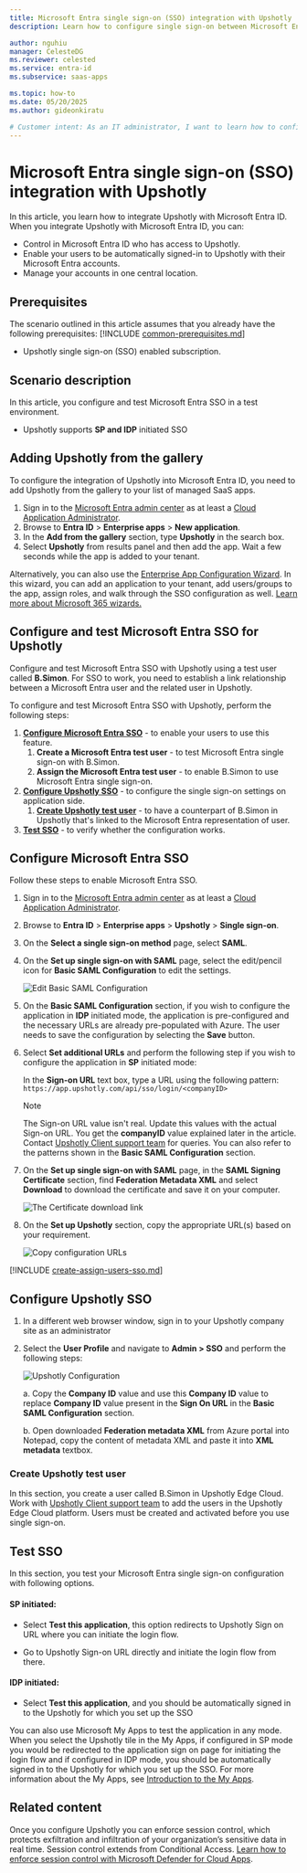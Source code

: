 ```yaml
---
title: Microsoft Entra single sign-on (SSO) integration with Upshotly
description: Learn how to configure single sign-on between Microsoft Entra ID and Upshotly.

author: nguhiu
manager: CelesteDG
ms.reviewer: celested
ms.service: entra-id
ms.subservice: saas-apps

ms.topic: how-to
ms.date: 05/20/2025
ms.author: gideonkiratu

# Customer intent: As an IT administrator, I want to learn how to configure single sign-on between Microsoft Entra ID and Upshotly so that I can control who has access to Upshotly, enable automatic sign-in with Microsoft Entra accounts, and manage my accounts in one central location.
---
```


# Microsoft Entra single sign-on (SSO) integration with Upshotly

In this article,  you learn how to integrate Upshotly with Microsoft Entra ID. When you integrate Upshotly with Microsoft Entra ID, you can:

* Control in Microsoft Entra ID who has access to Upshotly.
* Enable your users to be automatically signed-in to Upshotly with their Microsoft Entra accounts.
* Manage your accounts in one central location.

## Prerequisites
The scenario outlined in this article assumes that you already have the following prerequisites:
[!INCLUDE [common-prerequisites.md](~/identity/saas-apps/includes/common-prerequisites.md)]
* Upshotly single sign-on (SSO) enabled subscription.

## Scenario description

In this article,  you configure and test Microsoft Entra SSO in a test environment.

* Upshotly supports **SP and IDP** initiated SSO

## Adding Upshotly from the gallery

To configure the integration of Upshotly into Microsoft Entra ID, you need to add Upshotly from the gallery to your list of managed SaaS apps.

1. Sign in to the [Microsoft Entra admin center](https://entra.microsoft.com) as at least a [Cloud Application Administrator](~/identity/role-based-access-control/permissions-reference.md#cloud-application-administrator).
1. Browse to **Entra ID** > **Enterprise apps** > **New application**.
1. In the **Add from the gallery** section, type **Upshotly** in the search box.
1. Select **Upshotly** from results panel and then add the app. Wait a few seconds while the app is added to your tenant.

 Alternatively, you can also use the [Enterprise App Configuration Wizard](https://portal.office.com/AdminPortal/home?Q=Docs#/azureadappintegration). In this wizard, you can add an application to your tenant, add users/groups to the app, assign roles, and walk through the SSO configuration as well. [Learn more about Microsoft 365 wizards.](/microsoft-365/admin/misc/azure-ad-setup-guides)

<a name='configure-and-test-azure-ad-sso-for-upshotly'></a>

## Configure and test Microsoft Entra SSO for Upshotly

Configure and test Microsoft Entra SSO with Upshotly using a test user called **B.Simon**. For SSO to work, you need to establish a link relationship between a Microsoft Entra user and the related user in Upshotly.

To configure and test Microsoft Entra SSO with Upshotly, perform the following steps:

1. **[Configure Microsoft Entra SSO](#configure-azure-ad-sso)** - to enable your users to use this feature.
    1. **Create a Microsoft Entra test user** - to test Microsoft Entra single sign-on with B.Simon.
    1. **Assign the Microsoft Entra test user** - to enable B.Simon to use Microsoft Entra single sign-on.
1. **[Configure Upshotly SSO](#configure-upshotly-sso)** - to configure the single sign-on settings on application side.
    1. **[Create Upshotly test user](#create-upshotly-test-user)** - to have a counterpart of B.Simon in Upshotly that's linked to the Microsoft Entra representation of user.
1. **[Test SSO](#test-sso)** - to verify whether the configuration works.

<a name='configure-azure-ad-sso'></a>

## Configure Microsoft Entra SSO

Follow these steps to enable Microsoft Entra SSO.

1. Sign in to the [Microsoft Entra admin center](https://entra.microsoft.com) as at least a [Cloud Application Administrator](~/identity/role-based-access-control/permissions-reference.md#cloud-application-administrator).
1. Browse to **Entra ID** > **Enterprise apps** > **Upshotly** > **Single sign-on**.
1. On the **Select a single sign-on method** page, select **SAML**.
1. On the **Set up single sign-on with SAML** page, select the edit/pencil icon for **Basic SAML Configuration** to edit the settings.

   ![Edit Basic SAML Configuration](common/edit-urls.png)

1. On the **Basic SAML Configuration** section, if you wish to configure the application in **IDP** initiated mode, the application is pre-configured and the necessary URLs are already pre-populated with Azure. The user needs to save the configuration by selecting the **Save** button.

1. Select **Set additional URLs** and perform the following step if you wish to configure the application in **SP** initiated mode:

    In the **Sign-on URL** text box, type a URL using the following pattern:
    `https://app.upshotly.com/api/sso/login/<companyID>`

	> [!NOTE]
	> The Sign-on URL value isn't real. Update this values with the actual Sign-on URL. You get the **companyID** value explained later in the article. Contact [Upshotly Client support team](mailto:support@upshotly.com) for queries. You can also refer to the patterns shown in the **Basic SAML Configuration** section.

1. On the **Set up single sign-on with SAML** page, in the **SAML Signing Certificate** section,  find **Federation Metadata XML** and select **Download** to download the certificate and save it on your computer.

	![The Certificate download link](common/metadataxml.png)

1. On the **Set up Upshotly** section, copy the appropriate URL(s) based on your requirement.

	![Copy configuration URLs](common/copy-configuration-urls.png)

<a name='create-an-azure-ad-test-user'></a>

[!INCLUDE [create-assign-users-sso.md](~/identity/saas-apps/includes/create-assign-users-sso.md)]

## Configure Upshotly SSO




1. In a different web browser window, sign in to your Upshotly company site as an administrator

1. Select the **User Profile** and navigate to **Admin > SSO** and perform the following steps:

	![Upshotly Configuration](./media/upshotly-tutorial/config1.png)

	a. Copy the **Company ID** value and use this **Company ID** value to replace **Company ID** value present in the **Sign On URL** in the **Basic SAML Configuration** section.

	b. Open downloaded **Federation metadata XML** from Azure portal into Notepad, copy the content of metadata XML and paste it into **XML metadata** textbox.

### Create Upshotly test user

In this section, you create a user called B.Simon in Upshotly Edge Cloud. Work with [Upshotly Client support team](mailto:support@upshotly.com) to add the users in the Upshotly Edge Cloud platform. Users must be created and activated before you use single sign-on.

## Test SSO 

In this section, you test your Microsoft Entra single sign-on configuration with following options.

#### SP initiated:

* Select **Test this application**, this option redirects to Upshotly Sign on URL where you can initiate the login flow.

* Go to Upshotly Sign-on URL directly and initiate the login flow from there.

#### IDP initiated:

* Select **Test this application**, and you should be automatically signed in to the Upshotly for which you set up the SSO

You can also use Microsoft My Apps to test the application in any mode. When you select the Upshotly tile in the My Apps, if configured in SP mode you would be redirected to the application sign on page for initiating the login flow and if configured in IDP mode, you should be automatically signed in to the Upshotly for which you set up the SSO. For more information about the My Apps, see [Introduction to the My Apps](https://support.microsoft.com/account-billing/sign-in-and-start-apps-from-the-my-apps-portal-2f3b1bae-0e5a-4a86-a33e-876fbd2a4510).

## Related content

Once you configure Upshotly you can enforce session control, which protects exfiltration and infiltration of your organization’s sensitive data in real time. Session control extends from Conditional Access. [Learn how to enforce session control with Microsoft Defender for Cloud Apps](/cloud-app-security/proxy-deployment-any-app).
